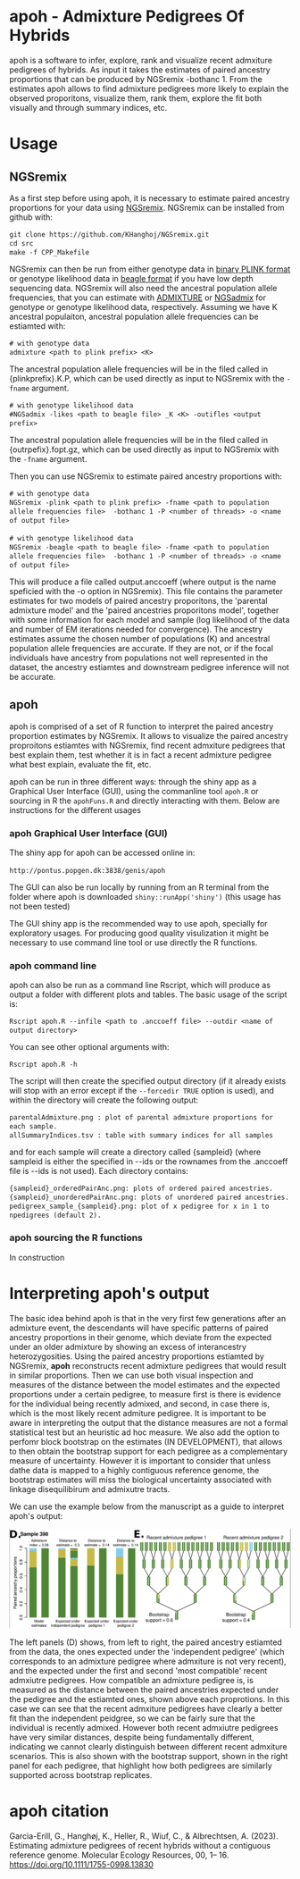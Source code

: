 # apoh - **A**dmixture **P**edigrees **O**f **H**ybrids

apoh is a software to infer, explore, rank and visualize recent admxiture pedigrees of hybrids. As input it takes the estimates of paired ancestry proportions that can be produced by NGSremix -bothanc 1. From the estimates apoh allows to find admixture pedigrees more likely to explain the observed proporitons, visualize them, rank them, explore the fit both visually and through summary indices, etc.


# Usage

## NGSremix

As a first step before using apoh, it is necessary to estimate paired ancestry proportions for your data using [NGSremix](https://github.com/KHanghoj/NGSremix). NGSremix can be installed from github with:

```
git clone https://github.com/KHanghoj/NGSremix.git
cd src
make -f CPP_Makefile
```

NGSremix can then be run from either genotype data in [binary PLINK format](https://www.cog-genomics.org/plink/1.9/formats#bed) or genotype likelihood data in [beagle format](http://popgen.dk/angsd/index.php/Genotype_Likelihoods#Beagle_format) if you have low depth sequencing data. NGSremix will also need the ancestral population allele frequencies, that you can estimate with [ADMIXTURE](https://dalexander.github.io/admixture) or [NGSadmix](www.popgen.dk/software/index.php/NgsAdmix) for genotype or genotype likelihood data, respectively. Assuming we have K ancestral populaiton, ancestral population allele frequencies can be estiamted with:

```
# with genotype data
admixture <path to plink prefix> <K>
```
The ancestral population allele frequencies will be in the filed called in {plinkprefix}.K.P, which can be used directly as input to NGSremix with the `-fname` argument.

```
# with genotype likelihood data
#NGSadmix -likes <path to beagle file> _K <K> -outifles <output prefix>
```
The ancestral population allele frequencies will be in the filed called in {outrpefix}.fopt.gz, which can be used directly as input to NGSremix with the `-fname` argument.

Then you can use NGSremix to estimate paired ancestry proportions with:

```
# with genotype data
NGSremix -plink <path to plink prefix> -fname <path to population allele frequencies file>  -bothanc 1 -P <number of threads> -o <name of output file>

# with genotype likelihood data
NGSremix -beagle <path to beagle file> -fname <path to population allele frequencies file>  -bothanc 1 -P <number of threads> -o <name of output file>
```

This will produce a file called output.anccoeff (where output is the name speficied with the -o option in NGSremix). This file contains the parameter estimates for two models of paired ancestry proporitons, the 'parental admixture model' and the 'paired ancestries proporitons model', together with some information for each model and sample (log likelihood of the data and number of EM iterations needed for convergence). The ancestry estimates assume the chosen number of populations (K) and ancestral population allele frequencies are accurate. If they are not, or if the focal individuals have ancestry from populations not well represented in the dataset, the ancestry estiamtes and downstream pedigree inference will not be accurate.

## apoh

apoh is comprised of a set of R function to interpret the paired ancestry proportion estimates by NGSremix. It allows to visualize the paired ancestry proproitons estiamtes with NGSremix, find recent admxiture pedigrees that best explain them, test whether it is in fact a recent admixture pedigree what best explain, evaluate the fit, etc.

apoh can be run in three different ways: through the shiny app as a Graphical User Interface (GUI), using the commanline tool `apoh.R` or sourcing in R the `apohFuns.R` and directly interacting with them. Below are instructions for the different usages

### apoh Graphical User Interface (GUI)

The shiny app for apoh can be accessed online in:

`http://pontus.popgen.dk:3838/genis/apoh`

The GUI can also be run locally by running from an R terminal from the folder where apoh is downloaded `shiny::runApp('shiny')` (this usage has not been tested)

The GUI shiny app is the recommended way to use apoh, specially for exploratory usages. For producing good quality visulization it might be necessary to use command line tool or use directly the R functions.

### apoh command line

apoh can also be run as a command line Rscript, which will produce as output a folder with different plots and tables. The basic usage of the script is:

```
Rscript apoh.R --infile <path to .anccoeff file> --outdir <name of output directory>
```

You can see other optional arguments with:

```
Rscript apoh.R -h
```

The script will then create the specified output directory (if it already exists will stop with an error except if the `--forcedir TRUE` option is used), and within the directory will create the following output:

```
parentalAdmixture.png : plot of parental admixture proportions for each sample.
allSummaryIndices.tsv : table with summary indices for all samples
```

and for each sample will create a directory called {sampleid} (where sampleid is either the specified in --ids or the rownames from the .anccoeff file is --ids is not used). Each directory contains:

```
{sampleid}_orderedPairAnc.png: plots of ordered paired ancestries.
{sampleid}_unorderedPairAnc.png: plots of unordered paired ancestries.
pedigreex_sample_{sampleid}.png: plot of x pedigree for x in 1 to npedigrees (default 2).
```


### **apoh** sourcing the R functions

In construction


# Interpreting apoh's output


The basic idea behind apoh is that in the very first few generations after an admixture event, the descendants will have specific patterns of paired ancestry proportions in their genome, which deviate from the expected under an older admixture by showing an excess of interancestry heterozygosities. Using the paired ancestry proportions estiamted by NGSremix, **apoh** reconstructs recent admixture pedigrees that would result in similar proportions. Then we can use both visual inspection and measures of the distance between the model estimates and the expected proportions under a certain pedigree, to measure first is there is evidence for the individual being recently admixed, and second, in case there is, which is the most likely recent admiture pedigree. It is important to be aware in interpreting the output that the distance measures are not a formal statistical test but an heuristic ad hoc measure. We also add the option to perfomr block bootstrap on the estimates (IN DEVELOPMENT), that allows to then obtain the bootstrap support for each pedigree as a complementary measure of uncertainty. However it is important to consider that unless dathe data is mapped to a highly contiguous reference genome, the bootstrap estimates will miss the biological uncertainty associated with linkage disequilibirum and admixutre tracts.

We can use the example below from the manuscript as a guide to interpret apoh's output:

![apoh recent admixutre and pedigrees inference for low depth sequenced sample of a recently admixed waterbuck (*Kobus ellipsiprymnus*)](figures/apoh_waterbuck_example.png)

The left panels (D) shows, from left to right, the paired ancestry estiamted from the data, the ones expected under the 'independent pedigree' (which corresponds to an admixture pedigree where admxiture is not very recent), and the expected under the first and second 'most compatible' recent admxiutre pedigrees. How compatible an admixture pedigree is, is measured as the distance between the paired ancestries expected under the pedigree and the estiamted ones, shown above each proprotions. In this case we can see that the recent admxiture pedigrees have clearly a better fit than the independent peidgree, so we can be fairly sure that the individual is recently admixed. However both recent admxiutre pedigrees have very similar distances, despite being fundamentally different, indicating we cannot clearly distinguish between different recent admxiture scenarios. This is also shown with the bootstrap support, shown in the right panel for each pedigree, that highlight how both pedigrees are similarly supported across bootstrap replicates. 


# apoh citation

Garcia-Erill, G., Hanghøj, K., Heller, R., Wiuf, C., & Albrechtsen, A. (2023). Estimating admixture pedigrees of recent hybrids without a contiguous reference genome. Molecular Ecology Resources, 00, 1– 16. https://doi.org/10.1111/1755-0998.13830 
